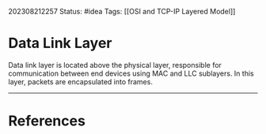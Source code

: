 202308212257
Status: #idea
Tags: [[OSI and TCP-IP Layered Model]] 
# Data Link Layer

Data link layer is located above the physical layer, responsible for communication between end devices using MAC and LLC sublayers. In this layer, packets are encapsulated into frames.

---
# References